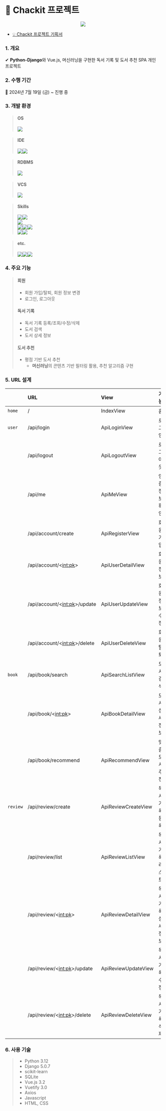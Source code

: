 # 📝 Chackit 프로젝트
<p align="center">
  <img src="https://github.com/user-attachments/assets/d96471cb-15a0-4921-8b06-13131258447a">
</p>

- [💡 Chackit 프로젝트 기획서](https://ahram-jeong.notion.site/Chack-it-138ef17d41af4200b659c7520a56dc3d?pvs=4)</br>
### 1. 개요
✔ **Python-Django**와 Vue.js, 머신러닝을 구현한 독서 기록 및 도서 추천 SPA 개인 프로젝트
### 2. 수행 기간
📅 2024년 7월 19일 (금) ~ 진행 중
### 3. 개발 환경
> #### OS
> <img src="https://img.shields.io/badge/windows-0078D4?style=for-the-badge&logo=windows&logoColor=white">

> #### IDE
> <img src="https://img.shields.io/badge/PyCharm-000?style=for-the-badge&logo=pycharm&logoColor=white"><img src="https://img.shields.io/badge/WebStorm-24C8D8?style=for-the-badge&logo=WebStorm&logoColor=white">

> #### RDBMS
> <img src="https://img.shields.io/badge/SQLite-%2307405e?style=for-the-badge&logo=sqlite&logoColor=white">

> #### VCS
> <img src="https://img.shields.io/badge/github-181717?style=for-the-badge&logo=github&logoColor=white">

> #### Skills
> <img src="https://img.shields.io/badge/python-3670A0?style=for-the-badge&logo=Python&logoColor=ffdd54"><img src="https://img.shields.io/badge/django-092E20?style=for-the-badge&logo=django&logoColor=white"><br/><img src="https://img.shields.io/badge/scikit--learn-F7931E?style=for-the-badge&logo=scikit-learn&logoColor=white"><br/><img src="https://img.shields.io/badge/Vue.js-4FC08D?style=for-the-badge&logo=Vue.js&logoColor=white"><img src="https://img.shields.io/badge/Vuetify-1867C0?style=for-the-badge&logo=Vuetify&logoColor=white"><img src="https://img.shields.io/badge/javascript-F7DF1E?style=for-the-badge&logo=javascript&logoColor=white"><br/><img src="https://img.shields.io/badge/html5-E34F26?style=for-the-badge&logo=html5&logoColor=white"><img src="https://img.shields.io/badge/css-1572B6?style=for-the-badge&logo=css3&logoColor=white">

> #### etc.
> <img src="https://img.shields.io/badge/postman-FF6C37?style=for-the-badge&logo=postman&logoColor=white"><img src="https://img.shields.io/badge/Anaconda-%2344A833?style=for-the-badge&logo=anaconda&logoColor=white"><img src="https://img.shields.io/badge/jupyter-%23FA0F00?style=for-the-badge&logo=jupyter&logoColor=white">
### 4. 주요 기능
> #### 회원
>- 회원 가입/탈퇴, 회원 정보 변경
>- 로그인, 로그아웃
> #### 독서 기록
>- 독서 기록 등록/조회/수정/삭제
>- 도서 검색
>- 도서 상세 정보
> #### 도서 추천
>- 평점 기반 도서 추천
>    - **머신러닝**의 콘텐츠 기반 필터링 활용, 추천 알고리즘 구현
### 5. URL 설계
|  | URL | View | 기능 |
|---|:---|:---|:---|
| `home` | / | IndexView | 홈 |
| `user` | /api/login | ApiLoginView | 로그인 |
|  | /api/logout | ApiLogoutView | 로그아웃 |
|  | /api/me | ApiMeView | 인증 정보 확인 |
|  | /api/account/create | ApiRegisterView | 회원 가입 |
|  | /api/account/<<int:pk>> | ApiUserDetailView | 회원 정보 |
|  | /api/account/<<int:pk>>/update | ApiUserUpdateView | 회원 정보 수정 |
|  | /api/account/<<int:pk>>/delete | ApiUserDeleteView | 회원 탈퇴 |
| `book` | /api/book/search | ApiSearchListView | 도서 검색 |
|  | /api/book/<<int:pk>> | ApiBookDetailView | 도서 상세 정보 |
|  | /api/book/recommend | ApiRecommendView | 맞춤 도서 추천 |
| `review` | /api/review/create | ApiReviewCreateView | 독서 기록 등록 |
|  | /api/review/list | ApiReviewListView | 독서 기록 리스트 |
|  | /api/review/<<int:pk>> | ApiReviewDetailView | 독서 기록 상세 정보 |
|  | /api/review/<<int:pk>>/update | ApiReviewUpdateView | 독서 기록 수정 |
|  | /api/review/<<int:pk>>/delete | ApiReviewDeleteView | 독서 기록 삭제 |
### 6. 사용 기술
>- Python 3.12
>- Django 5.0.7
>- scikit-learn
>- SQLite
>- Vue.js 3.2
>- Vuetify 3.0
>- Axios
>- Javascript
>- HTML, CSS
